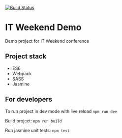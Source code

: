 [![Build Status](https://travis-ci.org/toastman/itweekenddemo.svg?branch=master)](https://travis-ci.org/toastman/itweekenddemo)

# IT Weekend Demo
Demo project for IT Weekend conference

## Project stack
 * ES6
 * Webpack
 * SASS
 * Jasmine

## For developers
To run project in dev mode with live reload
`npm run dev`

Build project:
`npm run build`

Run jasmine unit tests:
`npm test`
